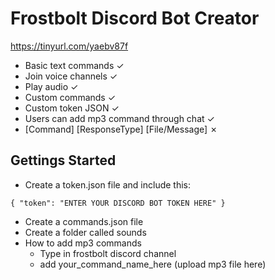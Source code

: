 # Frostbolt Discord Bot Creator
https://tinyurl.com/yaebv87f

- Basic text commands ✓
- Join voice channels ✓
- Play audio ✓
- Custom commands ✓
- Custom token JSON ✓
- Users can add mp3 command through chat ✓
- [Command] [ResponseType] [File/Message] ✗


## Gettings Started
* Create a token.json file and include this:
```
{ "token": "ENTER YOUR DISCORD BOT TOKEN HERE" }
```

* Create a commands.json file
* Create a folder called sounds
* How to add mp3 commands
  * Type in frostbolt discord channel
  * add your_command_name_here (upload mp3 file here)
